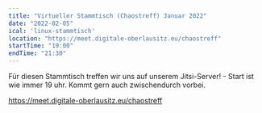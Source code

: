 ```yaml
---
title: "Virtueller Stammtisch (Chaostreff) Januar 2022"
date: "2022-02-05"
ical: 'linux-stammtisch'
location: "https://meet.digitale-oberlausitz.eu/chaostreff"
startTime: "19:00"
endTime: "21:30"
---
```


Für diesen Stammtisch treffen wir uns auf unserem Jitsi-Server! - Start ist wie immer 19 uhr. 
Kommt gern auch zwischendurch vorbei.

https://meet.digitale-oberlausitz.eu/chaostreff
